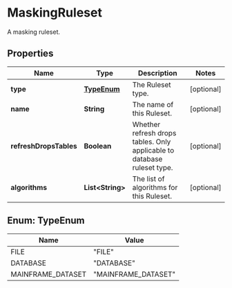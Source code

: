 

# MaskingRuleset

A masking ruleset.

## Properties

| Name | Type | Description | Notes |
|------------ | ------------- | ------------- | -------------|
|**type** | [**TypeEnum**](#TypeEnum) | The Ruleset type. |  [optional] |
|**name** | **String** | The name of this Ruleset. |  [optional] |
|**refreshDropsTables** | **Boolean** | Whether refresh drops tables. Only applicable to database ruleset type. |  [optional] |
|**algorithms** | **List&lt;String&gt;** | The list of algorithms for this Ruleset. |  [optional] |



## Enum: TypeEnum

| Name | Value |
|---- | -----|
| FILE | &quot;FILE&quot; |
| DATABASE | &quot;DATABASE&quot; |
| MAINFRAME_DATASET | &quot;MAINFRAME_DATASET&quot; |




